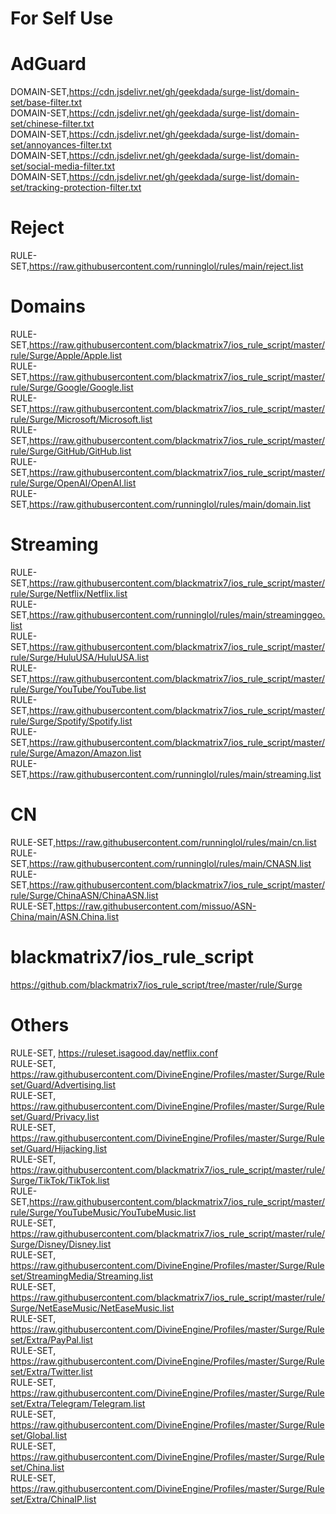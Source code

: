 # For Self Use

# AdGuard
DOMAIN-SET,https://cdn.jsdelivr.net/gh/geekdada/surge-list/domain-set/base-filter.txt \
DOMAIN-SET,https://cdn.jsdelivr.net/gh/geekdada/surge-list/domain-set/chinese-filter.txt \
DOMAIN-SET,https://cdn.jsdelivr.net/gh/geekdada/surge-list/domain-set/annoyances-filter.txt \
DOMAIN-SET,https://cdn.jsdelivr.net/gh/geekdada/surge-list/domain-set/social-media-filter.txt \
DOMAIN-SET,https://cdn.jsdelivr.net/gh/geekdada/surge-list/domain-set/tracking-protection-filter.txt

# Reject
RULE-SET,https://raw.githubusercontent.com/runninglol/rules/main/reject.list

# Domains
RULE-SET,https://raw.githubusercontent.com/blackmatrix7/ios_rule_script/master/rule/Surge/Apple/Apple.list \
RULE-SET,https://raw.githubusercontent.com/blackmatrix7/ios_rule_script/master/rule/Surge/Google/Google.list \
RULE-SET,https://raw.githubusercontent.com/blackmatrix7/ios_rule_script/master/rule/Surge/Microsoft/Microsoft.list \
RULE-SET,https://raw.githubusercontent.com/blackmatrix7/ios_rule_script/master/rule/Surge/GitHub/GitHub.list \
RULE-SET,https://raw.githubusercontent.com/blackmatrix7/ios_rule_script/master/rule/Surge/OpenAI/OpenAI.list \
RULE-SET,https://raw.githubusercontent.com/runninglol/rules/main/domain.list

# Streaming
RULE-SET,https://raw.githubusercontent.com/blackmatrix7/ios_rule_script/master/rule/Surge/Netflix/Netflix.list \
RULE-SET,https://raw.githubusercontent.com/runninglol/rules/main/streaminggeo.list \
RULE-SET,https://raw.githubusercontent.com/blackmatrix7/ios_rule_script/master/rule/Surge/HuluUSA/HuluUSA.list \
RULE-SET,https://raw.githubusercontent.com/blackmatrix7/ios_rule_script/master/rule/Surge/YouTube/YouTube.list \
RULE-SET,https://raw.githubusercontent.com/blackmatrix7/ios_rule_script/master/rule/Surge/Spotify/Spotify.list \
RULE-SET,https://raw.githubusercontent.com/blackmatrix7/ios_rule_script/master/rule/Surge/Amazon/Amazon.list \
RULE-SET,https://raw.githubusercontent.com/runninglol/rules/main/streaming.list


# CN
RULE-SET,https://raw.githubusercontent.com/runninglol/rules/main/cn.list \
RULE-SET,https://raw.githubusercontent.com/runninglol/rules/main/CNASN.list \
RULE-SET,https://raw.githubusercontent.com/blackmatrix7/ios_rule_script/master/rule/Surge/ChinaASN/ChinaASN.list \
RULE-SET,https://raw.githubusercontent.com/missuo/ASN-China/main/ASN.China.list

# blackmatrix7/ios_rule_script
https://github.com/blackmatrix7/ios_rule_script/tree/master/rule/Surge

# Others
RULE-SET, https://ruleset.isagood.day/netflix.conf \
RULE-SET, https://raw.githubusercontent.com/DivineEngine/Profiles/master/Surge/Ruleset/Guard/Advertising.list \
RULE-SET, https://raw.githubusercontent.com/DivineEngine/Profiles/master/Surge/Ruleset/Guard/Privacy.list \
RULE-SET, https://raw.githubusercontent.com/DivineEngine/Profiles/master/Surge/Ruleset/Guard/Hijacking.list \
RULE-SET, https://raw.githubusercontent.com/blackmatrix7/ios_rule_script/master/rule/Surge/TikTok/TikTok.list \
RULE-SET,https://raw.githubusercontent.com/blackmatrix7/ios_rule_script/master/rule/Surge/YouTubeMusic/YouTubeMusic.list \
RULE-SET, https://raw.githubusercontent.com/blackmatrix7/ios_rule_script/master/rule/Surge/Disney/Disney.list \
RULE-SET, https://raw.githubusercontent.com/DivineEngine/Profiles/master/Surge/Ruleset/StreamingMedia/Streaming.list \
RULE-SET, https://raw.githubusercontent.com/blackmatrix7/ios_rule_script/master/rule/Surge/NetEaseMusic/NetEaseMusic.list \
RULE-SET, https://raw.githubusercontent.com/DivineEngine/Profiles/master/Surge/Ruleset/Extra/PayPal.list \
RULE-SET, https://raw.githubusercontent.com/DivineEngine/Profiles/master/Surge/Ruleset/Extra/Twitter.list \
RULE-SET, https://raw.githubusercontent.com/DivineEngine/Profiles/master/Surge/Ruleset/Extra/Telegram/Telegram.list \
RULE-SET, https://raw.githubusercontent.com/DivineEngine/Profiles/master/Surge/Ruleset/Global.list \
RULE-SET, https://raw.githubusercontent.com/DivineEngine/Profiles/master/Surge/Ruleset/China.list \
RULE-SET, https://raw.githubusercontent.com/DivineEngine/Profiles/master/Surge/Ruleset/Extra/ChinaIP.list
